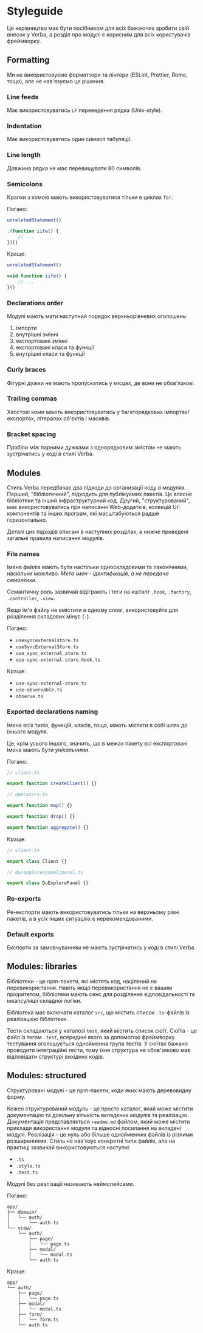 # Styleguide

Це керівництво має бути посібником для всіх бажаючих зробити свій внесок у Verba, а розділ про модулі є корисним для всіх користувачів фреймворку.

## Formatting

Ми не використовуємо форматтери та лінтери (ESLint, Prettier, Rome, тощо), але не нав'язуємо це рішення.

### Line feeds

Має використовуватись `LF` переведення рядка (Unix-style).

### Indentation

Має використовуватись один символ табуляції.

### Line length

Довжина рядка не має перевищувати 80 символів.

### Semicolons

Крапки з комою мають використовуватися тільки в циклах `for`.

Погано:

```ts
unrelatedStatement()

;(function iife() {
	// ...
})()
```

Краще:

```ts
unrelatedStatement()

void function iife() {
	// ...
}()
```

### Declarations order

Модулі мають мати наступний порядок верхньорівневих оголошень:

1. імпорти
2. внутрішні змінні
3. експортовані змінні
4. експортовані класи та функції
5. внутрішні класи та функції

### Curly braces

Фігурні дужки не мають пропускатись у місцях, де вони не обов'язкові.

### Trailing commas

Хвостові коми мають використовуватись у багаторядкових імпортах/експортах, літералах об'єктів і масивів.

### Bracket spacing

Пробіли між парними дужками з однорядковим змістом не мають зустрічатись у коді в стилі Verba.

## Modules

Стиль Verba передбачає два підходи до организації коду в модулях. Перший, "бібліотечний", підходить для публікуємих пакетів. Це власне бібліотеки та інший інфраструктурний код. Другий, "структурований", має використовуватись при написанні Web-додатків, колекцій UI-компонентів та інших програм, які масштабуються радше горизонтально.

Деталі цих підходів описані в наступних розділах, а нижче приведені загальні правила написання модулів.

### File names

Імена файлів мають бути настільки односкладовими та лаконічними, наскільки можливо. *Мета імен - ідентифікація, а не передача семантики.*

Семантичну роль зазвичай відіграють і теги на кшталт `.hook`, `.factory`, `.controller`, `.view`.

Якщо ім'я файлу не вмістити в одному слові, використовуйте для розділення складових мінус (`-`).

Погано:

- `usesyncexternalstore.ts`
- `useSyncExternalStore.ts`
- `use_sync_external_store.ts`
- `use-sync-external-store.hook.ts`

Краще:

- `use-sync-external-store.ts`
- `use-observable.ts`
- `observe.ts`

### Exported declarations naming

Імена всіх типів, функцій, класів, тощо, мають містити в собі шлях до їхнього модуля.

Це, крім усього іншого, значить, що в межах пакету всі експортовані імена мають бути *унікальними*.

Погано:

```ts
// client.ts

export function createClient() {}
```

```ts
// operators.ts

export function map() {}

export function drop() {}

export function aggregate() {}
```

Краще:

```ts
// client.ts

export class Client {}
```

```ts
// du/explore/panel/panel.ts

export class DuExplorePanel {}
```

### Re-exports

Ре-експорти мають використовуватись тільки на верхньому рівні пакетів, а в усіх інших ситуаціях є нерекомендованими.

### Default exports

Експорти за замовчуванням не мають зустрічатись у коді в стилі Verba.

## Modules: libraries

Бібліотеки - це npm-пакети, які містять код, націлений на перевикористання. Навіть якщо перевикористання не є вашим пріоритетом, бібліотеки мають сенс для розділення відповідальності та інкапсуляції складної логіки.

Бібліотека має включати каталог `src`, що містить список `.ts`-файлів із реалізацією бібліотеки.

Тести складаються у каталозі `test`, який містить список *сюїт*. Сюїта - це файл із тегом `.test`, всередині якого за допомогою фреймворку тестування оголошується однойменна група тестів. У сюїтах бажано проводити інтеграційні тести, тому їхня структура не обов'зяково має відповідати структурі вихідних кодів.

## Modules: structured

Структуровані модулі - це npm-пакети, коди яких мають деревовидну форму.

Кожен структурований модуль - це просто каталог, який може містити документацію та довільну кількість вкладених модулів та реалізацію. Документація представляється `readme.md` файлом, який може містити приклади використання модуля та відносні посилання на вкладені модулі. Реалізація - це нуль або більше однойменних файлів із різними розширеннями. Стиль не нав'язує конкретні типи файлів, але на практиці зазвичай використовуються наступні:

- `.ts`
- `.style.ts`
- `.test.ts`

Модулі без реалізації називають неймспейсами.

Погано:

```
app/
├── domain/
│   └── auth/
│       └── auth.ts
└── view/
    └── auth/
        ├── page/
        │   └── page.ts
        ├── modal/
        │   └── modal.ts
        └── auth.ts
```

Краще:

```
app/
└── auth/
    ├── page/
    │   └── page.ts
    ├── modal/
    │   └── modal.ts
    ├── form/
    │   └── form.ts
    └── auth.ts
```

